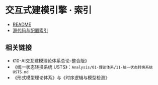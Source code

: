# 交互式建模引擎 · 索引

- [README](README.md)
- [源代码与配置索引](源代码与配置索引.md)

## 相关链接

- 《10-AI交互建模理论体系总论-整合版》
- 《统一状态转换系统 USTS》：`Analysis/01-理论体系/11-统一状态转换系统USTS.md`
- 《形式模型理论体系》与《时序逻辑与模型检测》

